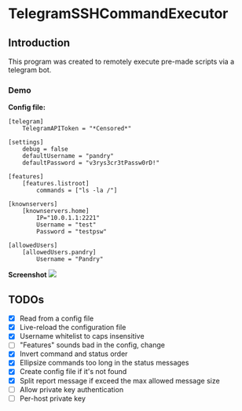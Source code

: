 # TelegramSSHCommandExecutor
## Introduction
This program was created to remotely execute pre-made scripts via a telegram bot.

### Demo
**Config file:**
```
[telegram]
    TelegramAPIToken = "*Censored*"

[settings]
    debug = false
    defaultUsername = "pandry"
    defaultPassword = "v3rys3cr3tPassw0rD!"

[features]
    [features.listroot]
        commands = ["ls -la /"]

[knownservers]
    [knownservers.home]
        IP="10.0.1.1:2221"
        Username = "test"
        Password = "testpsw"

[allowedUsers]
    [allowedUsers.pandry]
        Username = "Pandry"
```
**Screenshot**
![](https://vgy.me/UifhNJ.png)



## TODOs
- [X] Read from a config file
- [X] Live-reload the configuration file
- [X] Username whitelist to caps insensitive
- [ ] "Features" sounds bad in the config, change
- [X] Invert command and status order
- [X] Ellipsize commands too long in the status messages
- [X] Create config file if it's not found
- [X] Split report message if exceed the max allowed message size
- [ ] Allow private key authentication
- [ ] Per-host private key
